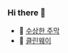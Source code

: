 ### Hi there 👋

- 🔭 [수상한 주막](https://github.com/jeongeungyeong/jumak)
- 🌱 [클린웨이](https://github.com/SWUCleanWay)



